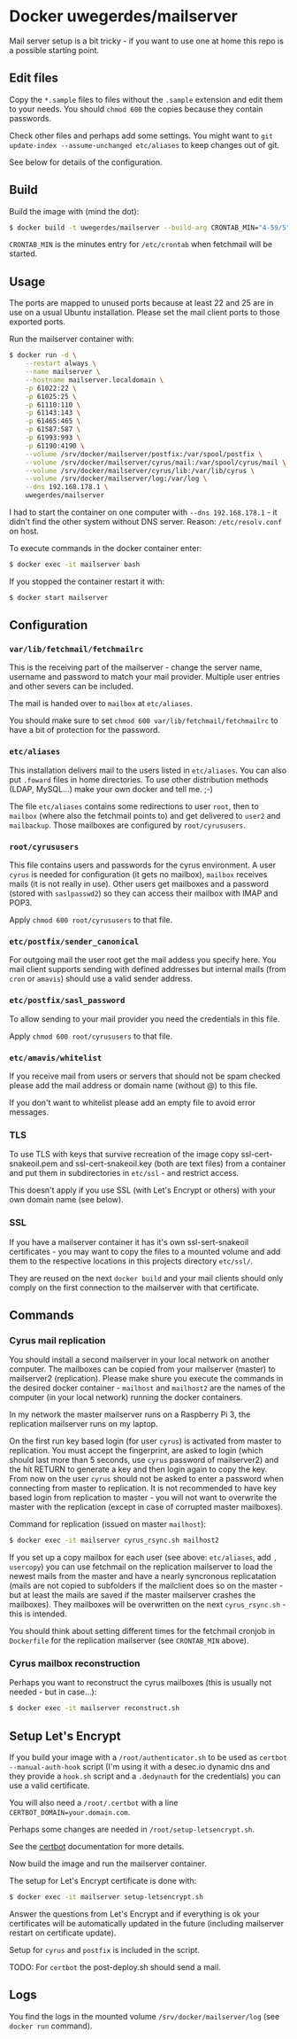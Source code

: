 # Docker uwegerdes/mailserver

Mail server setup is a bit tricky - if you want to use one at home this repo is a possible starting point.

## Edit files

Copy the `*.sample` files to files without the `.sample` extension and edit them to your needs. You should `chmod 600` the copies because they contain passwords.

Check other files and perhaps add some settings. You might want to `git update-index --assume-unchanged etc/aliases` to keep changes out of git.

See below for details of the configuration.

## Build

Build the image with (mind the dot):

```bash
$ docker build -t uwegerdes/mailserver --build-arg CRONTAB_MIN="4-59/5" .
```

`CRONTAB_MIN` is the minutes entry for `/etc/crontab` when fetchmail will be started.

## Usage

The ports are mapped to unused ports because at least 22 and 25 are in use on a usual Ubuntu installation. Please set the mail client ports to those exported ports.

Run the mailserver container with:

```bash
$ docker run -d \
	--restart always \
	--name mailserver \
	--hostname mailserver.localdomain \
	-p 61022:22 \
	-p 61025:25 \
	-p 61110:110 \
	-p 61143:143 \
	-p 61465:465 \
	-p 61587:587 \
	-p 61993:993 \
	-p 61190:4190 \
	--volume /srv/docker/mailserver/postfix:/var/spool/postfix \
	--volume /srv/docker/mailserver/cyrus/mail:/var/spool/cyrus/mail \
	--volume /srv/docker/mailserver/cyrus/lib:/var/lib/cyrus \
	--volume /srv/docker/mailserver/log:/var/log \
	--dns 192.168.178.1 \
	uwegerdes/mailserver
```

I had to start the container on one computer with `--dns 192.168.178.1` - it didn't find the other system without DNS server. Reason: `/etc/resolv.conf` on host.

To execute commands in the docker container enter:

```bash
$ docker exec -it mailserver bash
```

If you stopped the container restart it with:

```bash
$ docker start mailserver
```

## Configuration

### `var/lib/fetchmail/fetchmailrc`

This is the receiving part of the mailserver - change the server name, username and password to match your mail provider. Multiple user entries and other severs can be included.

The mail is handed over to `mailbox` at `etc/aliases`.

You should make sure to set `chmod 600 var/lib/fetchmail/fetchmailrc` to have a bit of protection for the password.

### `etc/aliases`

This installation delivers mail to the users listed in `etc/aliases`. You can also put `.foward` files in home directories. To use other distribution methods (LDAP, MySQL...) make your own docker and tell me. ;-)

The file `etc/aliases` contains some redirections to user `root`, then to `mailbox` (where also the fetchmail points to) and get delivered to `user2` and `mailbackup`. Those mailboxes are configured by `root/cyrususers`.

### `root/cyrususers`

This file contains users and passwords for the cyrus environment. A user `cyrus` is needed for configuration (it gets no mailbox), `mailbox` receives mails (it is not really in use). Other users get mailboxes and a password (stored with `saslpasswd2`) so they can access their mailbox with IMAP and POP3.

Apply `chmod 600 root/cyrususers` to that file.

### `etc/postfix/sender_canonical`

For outgoing mail the user root get the mail addess you specify here. You mail client supports sending with defined addresses but internal mails (from `cron` or `amavis`) should use a valid sender address.

### `etc/postfix/sasl_password`

To allow sending to your mail provider you need the credentials in this file.

Apply `chmod 600 root/cyrususers` to that file.

### `etc/amavis/whitelist`

If you receive mail from users or servers that should not be spam checked please add the mail address or domain name (without @) to this file.

If you don't want to whitelist please add an empty file to avoid error messages.

### TLS

To use TLS with keys that survive recreation of the image copy ssl-cert-snakeoil.pem and ssl-cert-snakeoil.key (both are text files) from a container and put them in subdirectories in `etc/ssl` - and restrict access.

This doesn't apply if you use SSL (with Let's Encrypt or others) with your own domain name (see below).

### SSL

If you have a mailserver container it has it's own ssl-sert-snakeoil certificates - you may want to copy the files to a mounted volume and add them to the respective locations in this projects directory `etc/ssl/`.

They are reused on the next `docker build` and your mail clients should only comply on the first connection to the mailserver with that certificate.

## Commands

### Cyrus mail replication

You should install a second mailserver in your local network on another computer. The mailboxes can be copied from your mailserver (master) to mailserver2 (replication). Please make shure you execute the commands in the desired docker container - `mailhost` and `mailhost2` are the names of the computer (in your local network) running the docker containers.

In my network the master mailserver runs on a Raspberry Pi 3, the replication mailserver runs on my laptop.

On the first run key based login (for user `cyrus`) is activated from master to replication. You must accept the fingerprint, are asked to login (which should last more than 5 seconds, use `cyrus` password of mailserver2) and the hit RETURN to generate a key and then login again to copy the key. From now on the user `cyrus` should not be asked to enter a password when connecting from master to replication. It is not recommended to have key based login from replication to master - you will not want to overwrite the master with the replication (except in case of corrupted master mailboxes).

Command for replication (issued on master `mailhost`):

```bash
$ docker exec -it mailserver cyrus_rsync.sh mailhost2
```

If you set up a copy mailbox for each user (see above: `etc/aliases`, add `, usercopy`) you can use fetchmail on the replication mailserver to load the newest mails from the master and have a nearly syncronous replicatation (mails are not copied to subfolders if the mailclient does so on the master - but at least the mails are saved if the master mailserver crashes the mailboxes). They mailboxes will be overwritten on the next `cyrus_rsync.sh` - this is intended.

You should think about setting different times for the fetchmail cronjob in `Dockerfile` for the replication mailserver (see `CRONTAB_MIN` above).

### Cyrus mailbox reconstruction

Perhaps you want to reconstruct the cyrus mailboxes (this is usually not needed - but in case...):

```bash
$ docker exec -it mailserver reconstruct.sh
```

## Setup Let's Encrypt

If you build your image with a `/root/authenticator.sh` to be used as `certbot --manual-auth-hook` script (I'm using it with a desec.io dynamic dns and they provide a `hook.sh` script and a `.dedynauth` for the credentials) you can use a valid certificate.

You will also need a `/root/.certbot` with a line `CERTBOT_DOMAIN=your.domain.com`.

Perhaps some changes are needed in `/root/setup-letsencrypt.sh`.

See the [certbot](https://certbot.eff.org/docs/) documentation for more details.

Now build the image and run the mailserver container.

The setup for Let's Encrypt certificate is done with:

```bash
$ docker exec -it mailserver setup-letsencrypt.sh
```

Answer the questions from Let's Encrypt and if everything is ok your certificates will be automatically updated in the future (including mailserver restart on certificate update).

Setup for `cyrus` and `postfix` is included in the script.

TODO: For `certbot` the post-deploy.sh should send a mail.

## Logs

You find the logs in the mounted volume `/srv/docker/mailserver/log` (see `docker run` command).
